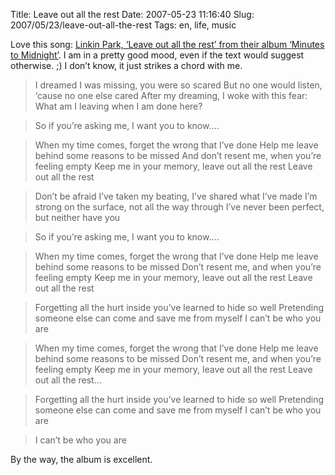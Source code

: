 Title: Leave out all the rest
Date: 2007-05-23 11:16:40
Slug: 2007/05/23/leave-out-all-the-rest
Tags: en, life, music


Love this song: [Linkin Park, ‘Leave out all the rest’ from their album
‘Minutes to Midnight’][1]. I am in a pretty good mood, even if the text would
suggest otherwise. ;) I don’t know, it just strikes a chord with me.

> I dreamed I was missing, you were so scared But no one would listen, ‘cause
no one else cared After my dreaming, I woke with this fear: What am I leaving
when I am done here?

>

> So if you’re asking me, I want you to know….

>

> When my time comes, forget the wrong that I’ve done Help me leave behind
some reasons to be missed And don’t resent me, when you’re feeling empty Keep
me in your memory, leave out all the rest Leave out all the rest

>

> Don’t be afraid I’ve taken my beating, I’ve shared what I’ve made I’m strong
on the surface, not all the way through I’ve never been perfect, but neither
have you

>

> So if you’re asking me, I want you to know….

>

> When my time comes, forget the wrong that I’ve done Help me leave behind
some reasons to be missed Don’t resent me, and when you’re feeling empty Keep
me in your memory, leave out all the rest Leave out all the rest

>

> Forgetting all the hurt inside you’ve learned to hide so well Pretending
someone else can come and save me from myself I can’t be who you are

>

> When my time comes, forget the wrong that I’ve done Help me leave behind
some reasons to be missed Don’t resent me, and when you’re feeling empty Keep
me in your memory, leave out all the rest Leave out all the rest…

>

> Forgetting all the hurt inside you’ve learned to hide so well Pretending
someone else can come and save me from myself I can’t be who you are

>

> I can’t be who you are

By the way, the album is excellent.

   [1]: http://www.last.fm/music/Linkin+Park/_/Leave+Out+All+The+Rest
